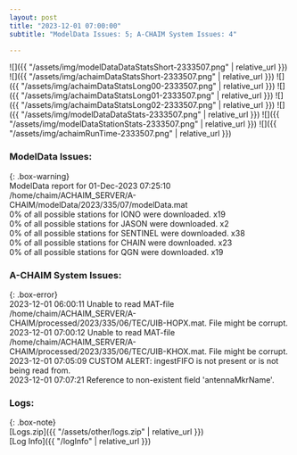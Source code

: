 ```yaml
---
layout: post
title: "2023-12-01 07:00:00"
subtitle: "ModelData Issues: 5; A-CHAIM System Issues: 4"

---
```


![]({{ "/assets/img/modelDataDataStatsShort-2333507.png" | relative_url }})
![]({{ "/assets/img/achaimDataStatsShort-2333507.png" | relative_url }})
![]({{ "/assets/img/achaimDataStatsLong00-2333507.png" | relative_url }})
![]({{ "/assets/img/achaimDataStatsLong01-2333507.png" | relative_url }})
![]({{ "/assets/img/achaimDataStatsLong02-2333507.png" | relative_url }})
![]({{ "/assets/img/modelDataDataStats-2333507.png" | relative_url }})
![]({{ "/assets/img/modelDataStationStats-2333507.png" | relative_url }})
![]({{ "/assets/img/achaimRunTime-2333507.png" | relative_url }})


### ModelData Issues:  
  
{: .box-warning}  
 ModelData report for 01-Dec-2023 07:25:10   
 /home/chaim/ACHAIM_SERVER/A-CHAIM/modelData/2023/335/07/modelData.mat   
 0% of all possible stations for IONO were downloaded. x19   
 0% of all possible stations for JASON were downloaded. x2   
 0% of all possible stations for SENTINEL were downloaded. x38   
 0% of all possible stations for CHAIN were downloaded. x23   
 0% of all possible stations for QGN were downloaded. x19   
  
### A-CHAIM System Issues:  
  
{: .box-error}  
2023-12-01 06:00:11 Unable to read MAT-file /home/chaim/ACHAIM_SERVER/A-CHAIM/processed/2023/335/06/TEC/UIB-HOPX.mat. File might be corrupt.  
2023-12-01 07:00:12 Unable to read MAT-file /home/chaim/ACHAIM_SERVER/A-CHAIM/processed/2023/335/06/TEC/UIB-KHOX.mat. File might be corrupt.  
2023-12-01 07:05:09 CUSTOM ALERT: ingestFIFO is not present or is not being read from.  
2023-12-01 07:07:21 Reference to non-existent field 'antennaMkrName'.  

### Logs:  
  
{: .box-note}  
[Logs.zip]({{ "/assets/other/logs.zip" | relative_url }})  
[Log Info]({{ "/logInfo" | relative_url }})  
